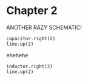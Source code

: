 # Chapter 2

ANOTHER RAZY SCHEMATIC!

```schemgo
capacitor.right(2)
line.up(2)
```

ehehehe

```schemgo
inductor.right(2)
line.up(2)
```


